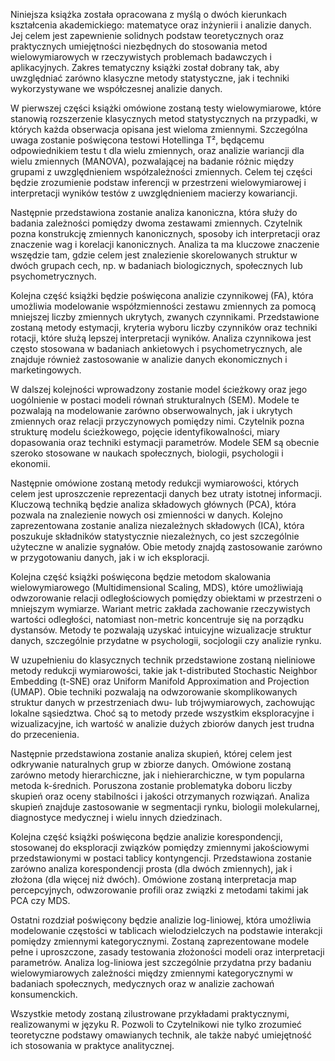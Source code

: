 Niniejsza książka została opracowana z myślą o dwóch kierunkach kształcenia akademickiego: matematyce oraz inżynierii i analizie danych. Jej celem jest zapewnienie solidnych podstaw teoretycznych oraz praktycznych umiejętności niezbędnych do stosowania metod wielowymiarowych w rzeczywistych problemach badawczych i aplikacyjnych. Zakres tematyczny książki został dobrany tak, aby uwzględniać zarówno klasyczne metody statystyczne, jak i techniki wykorzystywane we współczesnej analizie danych.

W pierwszej części książki omówione zostaną testy wielowymiarowe, które stanowią rozszerzenie klasycznych metod statystycznych na przypadki, w których każda obserwacja opisana jest wieloma zmiennymi. Szczególna uwaga zostanie poświęcona testowi Hotellinga T², będącemu odpowiednikiem testu t dla wielu zmiennych, oraz analizie wariancji dla wielu zmiennych (MANOVA), pozwalającej na badanie różnic między grupami z uwzględnieniem współzależności zmiennych. Celem tej części będzie zrozumienie podstaw inferencji w przestrzeni wielowymiarowej i interpretacji wyników testów z uwzględnieniem macierzy kowariancji.

Następnie przedstawiona zostanie analiza kanoniczna, która służy do badania zależności pomiędzy dwoma zestawami zmiennych. Czytelnik pozna konstrukcję zmiennych kanonicznych, sposoby ich interpretacji oraz znaczenie wag i korelacji kanonicznych. Analiza ta ma kluczowe znaczenie wszędzie tam, gdzie celem jest znalezienie skorelowanych struktur w dwóch grupach cech, np. w badaniach biologicznych, społecznych lub psychometrycznych.

Kolejna część książki będzie poświęcona analizie czynnikowej (FA), która umożliwia modelowanie współzmienności zestawu zmiennych za pomocą mniejszej liczby zmiennych ukrytych, zwanych czynnikami. Przedstawione zostaną metody estymacji, kryteria wyboru liczby czynników oraz techniki rotacji, które służą lepszej interpretacji wyników. Analiza czynnikowa jest często stosowana w badaniach ankietowych i psychometrycznych, ale znajduje również zastosowanie w analizie danych ekonomicznych i marketingowych.

W dalszej kolejności wprowadzony zostanie model ścieżkowy oraz jego uogólnienie w postaci modeli równań strukturalnych (SEM). Modele te pozwalają na modelowanie zarówno obserwowalnych, jak i ukrytych zmiennych oraz relacji przyczynowych pomiędzy nimi. Czytelnik pozna strukturę modelu ścieżkowego, pojęcie identyfikowalności, miary dopasowania oraz techniki estymacji parametrów. Modele SEM są obecnie szeroko stosowane w naukach społecznych, biologii, psychologii i ekonomii.

Następnie omówione zostaną metody redukcji wymiarowości, których celem jest uproszczenie reprezentacji danych bez utraty istotnej informacji. Kluczową techniką będzie analiza składowych głównych (PCA), która pozwala na znalezienie nowych osi zmienności w danych. Kolejno zaprezentowana zostanie analiza niezależnych składowych (ICA), która poszukuje składników statystycznie niezależnych, co jest szczególnie użyteczne w analizie sygnałów. Obie metody znajdą zastosowanie zarówno w przygotowaniu danych, jak i w ich eksploracji.

Kolejna część książki poświęcona będzie metodom skalowania wielowymiarowego (Multidimensional Scaling, MDS), które umożliwiają odwzorowanie relacji odległościowych pomiędzy obiektami w przestrzeni o mniejszym wymiarze. Wariant metric zakłada zachowanie rzeczywistych wartości odległości, natomiast non-metric koncentruje się na porządku dystansów. Metody te pozwalają uzyskać intuicyjne wizualizacje struktur danych, szczególnie przydatne w psychologii, socjologii czy analizie rynku.

W uzupełnieniu do klasycznych technik przedstawione zostaną nieliniowe metody redukcji wymiarowości, takie jak t-distributed Stochastic Neighbor Embedding (t-SNE) oraz Uniform Manifold Approximation and Projection (UMAP). Obie techniki pozwalają na odwzorowanie skomplikowanych struktur danych w przestrzeniach dwu- lub trójwymiarowych, zachowując lokalne sąsiedztwa. Choć są to metody przede wszystkim eksploracyjne i wizualizacyjne, ich wartość w analizie dużych zbiorów danych jest trudna do przecenienia.

Następnie przedstawiona zostanie analiza skupień, której celem jest odkrywanie naturalnych grup w zbiorze danych. Omówione zostaną zarówno metody hierarchiczne, jak i niehierarchiczne, w tym popularna metoda k-średnich. Poruszona zostanie problematyka doboru liczby skupień oraz oceny stabilności i jakości otrzymanych rozwiązań. Analiza skupień znajduje zastosowanie w segmentacji rynku, biologii molekularnej, diagnostyce medycznej i wielu innych dziedzinach.

Kolejna część książki poświęcona będzie analizie korespondencji, stosowanej do eksploracji związków pomiędzy zmiennymi jakościowymi przedstawionymi w postaci tablicy kontyngencji. Przedstawiona zostanie zarówno analiza korespondencji prosta (dla dwóch zmiennych), jak i złożona (dla więcej niż dwóch). Omówione zostaną interpretacja map percepcyjnych, odwzorowanie profili oraz związki z metodami takimi jak PCA czy MDS.

Ostatni rozdział poświęcony będzie analizie log-liniowej, która umożliwia modelowanie częstości w tablicach wielodzielczych na podstawie interakcji pomiędzy zmiennymi kategorycznymi. Zostaną zaprezentowane modele pełne i uproszczone, zasady testowania złożoności modeli oraz interpretacji parametrów. Analiza log-liniowa jest szczególnie przydatna przy badaniu wielowymiarowych zależności między zmiennymi kategorycznymi w badaniach społecznych, medycznych oraz w analizie zachowań konsumenckich.

Wszystkie metody zostaną zilustrowane przykładami praktycznymi, realizowanymi w języku R. Pozwoli to Czytelnikowi nie tylko zrozumieć teoretyczne podstawy omawianych technik, ale także nabyć umiejętność ich stosowania w praktyce analitycznej.
